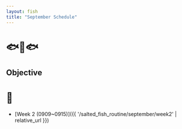 ```yaml
---
layout: fish
title: "September Schedule"
---
```



# 🐟🐠🐟

## Objective


# 🎏
- [Week 2 (0909~0915)]({{ '/salted_fish_routine/september/week2' | relative_url }})
